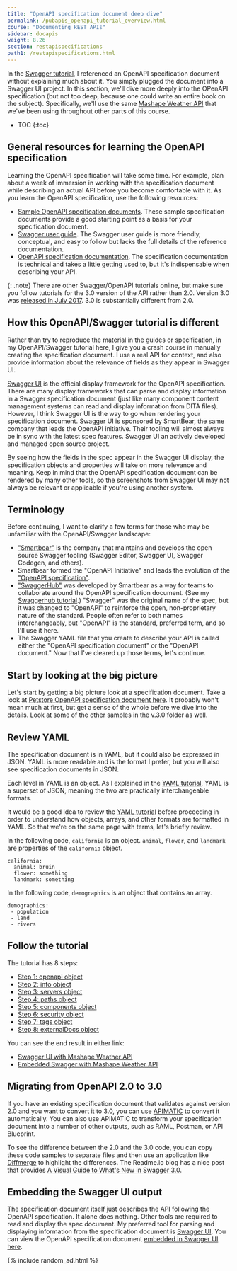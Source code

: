 ```yaml
---
title: "OpenAPI specification document deep dive"
permalink: /pubapis_openapi_tutorial_overview.html
course: "Documenting REST APIs"
sidebar: docapis
weight: 8.26
section: restapispecifications
path1: /restapispecifications.html
---
```


In the [Swagger tutorial](pubapis_swagger.html), I referenced an OpenAPI specification document without explaining much about it. You simply plugged the document into a Swagger UI project. In this section, we'll dive more deeply into the OPenAPI specification (but not too deep, because one could write an entire book on the subject). Specifically, we'll use the same [Mashape Weather API](https://market.mashape.com/fyhao/weather-13) that we've been using throughout other parts of this course.

* TOC
{:toc}

## General resources for learning the OpenAPI specification

Learning the OpenAPI specification will take some time. For example, plan about a week of immersion in working with the specification document while describing an actual API before you become comfortable with it. As you learn the OpenAPI specification, use the following resources:

* [Sample OpenAPI specification documents](https://github.com/OAI/OpenAPI-Specification/tree/master/examples/v3.0). These sample specification documents provide a good starting point as a basis for your specification document.
* [Swagger user guide](https://swagger.io/docs/specification/about/). The Swagger user guide is more friendly, conceptual, and easy to follow but lacks the full details of the reference documentation.
* [OpenAPI specification documentation](https://github.com/OAI/OpenAPI-Specification/blob/master/versions/3.0.0.md). The specification documentation is technical and takes a little getting used to, but it's indispensable when describing your API.

{: .note}
There are other Swagger/OpenAPI tutorials online, but make sure you follow tutorials for the 3.0 version of the API rather than 2.0. Version 3.0 was [released in July 2017](https://github.com/OAI/OpenAPI-Specification/blob/master/versions/3.0.0.md#appendix-a-revision-history). 3.0 is substantially different from 2.0.

## How this OpenAPI/Swagger tutorial is different

Rather than try to reproduce the material in the guides or specification, in my OpenAPI/Swagger tutorial here, I give you a crash course in manually creating the specification document. I use a real API for context, and also provide information about the relevance of fields as they appear in Swagger UI.

[Swagger UI](https://github.com/swagger-api/swagger-ui) is the official display framework for the OpenAPI specification. There are many display frameworks that can parse and display information in a Swagger specification document (just like many component content management systems can read and display information from DITA files). However, I think Swagger UI is the way to go when rendering your specification document. Swagger UI is sponsored by SmartBear, the same company that leads the OpenAPI initiative. Their tooling will almost always be in sync with the latest spec features. Swagger UI an actively developed and managed open source project.

By seeing how the fields in the spec appear in the Swagger UI display, the specification objects and properties will take on more relevance and meaning. Keep in mind that the OpenAPI specification document can be rendered by many other tools, so the screenshots from Swagger UI may not always be relevant or applicable if you're using another system.

## Terminology

Before continuing, I want to clarify a few terms for those who may be unfamiliar with the OpenAPI/Swagger landscape:

* ["Smartbear"](https://smartbear.com/) is the company that maintains and develops the open source Swagger tooling (Swagger Editor, Swagger UI, Swagger Codegen, and others).
* Smartbear formed the "OpenAPI Initiative" and leads the evolution of the ["OpenAPI specification"](https://github.com/OAI/OpenAPI-Specification/).
* ["SwaggerHub"](https://swaggerhub.com/) was developed by Smartbear as a way for teams to collaborate around the OpenAPI specification document. (See my [Swaggerhub tutorial](pubapis_swaggerhub_smartbear.html).) "Swagger" was the original name of the spec, but it was changed to "OpenAPI" to reinforce the open, non-proprietary nature of the standard. People often refer to both names interchangeably, but "OpenAPI" is the standard, preferred term, and so I'll use it here.
* The Swagger YAML file that you create to describe your API is called either the "OpenAPI specification document" or the "OpenAPI document." Now that I've cleared up those terms, let's continue.

## Start by looking at the big picture

Let's start by getting a big picture look at a specification document. Take a look at [Petstore OpenAPI specification document here](https://github.com/OAI/OpenAPI-Specification/blob/master/examples/v3.0/petstore.yaml). It probably won't mean much at first, but get a sense of the whole before we dive into the details. Look at some of the other samples in the v.3.0 folder as well.

## Review YAML

The specification document is in YAML, but it could also be expressed in JSON. YAML is more readable and is the format I prefer, but you will also see specification documents in JSON.

Each level in YAML is an object. As I explained in the [YAML tutorial](pubapis_yaml.html), YAML is a superset of JSON, meaning the two are practically interchangeable formats.

It would be a good idea to review the [YAML tutorial](pubapis_yaml.html) before proceeding in order to understand how objects, arrays, and other formats are formatted in YAML. So that we're on the same page with terms, let's briefly review.

In the following code, `california` is an object. `animal`, `flower`, and `landmark` are properties of the `california` object.

```
california:
  animal: bruin
  flower: something
  landmark: something
```

In the following code, `demographics` is an object that contains an array.

```
demographics:
 - population
 - land
 - rivers
```

## Follow the tutorial

The tutorial has 8 steps:

* [Step 1: openapi object](pubapis_openapi_step1_openapi_object.html)
* [Step 2: info object](pubapis_openapi_step2_openapi_info_object.html)
* [Step 3: servers object](pubapis_openapi_step3_openapi_servers_object)
* [Step 4: paths object](pubapis_openapi_step4_openapi_paths_object.html)
* [Step 5: components object](pubapis_openapi_step5_openapi_components_object.html)
* [Step 6: security object](pubapis_openapi_step6_openapi_security_object.html)
* [Step 7: tags object](pubapis_openapi_step7_openapi_tags_object.html)
* [Step 8: externalDocs object](pubapis_openapi_step8_openapi_external_docs_object.html)

You can see the end result in either link:

* [Swagger UI with Mashape Weather API](/learnapidoc/assets/files/swagger/)
* [Embedded Swagger with Mashape Weather API](/learnapidoc/pubapis_swagger_embedded.html)

## Migrating from OpenAPI 2.0 to 3.0

If you have an existing specification document that validates against version 2.0 and you want to convert it to 3.0, you can use [APIMATIC](https://apimatic.io/transformer) to convert it automatically. You can also use APIMATIC to transform your specification document into a number of other outputs, such as RAML, Postman, or API Blueprint.

To see the difference between the 2.0 and the 3.0 code, you can copy these code samples to separate files and then use an application like [Diffmerge](https://sourcegear.com/diffmerge/) to highlight the differences. The Readme.io blog has a nice post that provides [A Visual Guide to What's New in Swagger 3.0](https://blog.readme.io/an-example-filled-guide-to-swagger-3-2/).

## Embedding the Swagger UI output

The specification document itself just describes the API following the OpenAPI specification. It alone does nothing. Other tools are required to read and display the spec document. My preferred tool for parsing and displaying information from the specification document is [Swagger UI](https://github.com/swagger-api/swagger-ui). You can view the OpenAPI specification document [embedded in Swagger UI here](pubapis_swagger_embedded.html).


{% include random_ad.html %}
